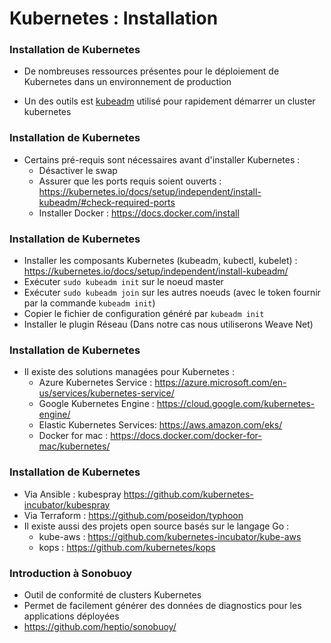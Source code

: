 # Kubernetes : Installation

### Installation de Kubernetes

- De nombreuses ressources présentes pour le déploiement de Kubernetes dans un environnement de production

- Un des outils est [kubeadm](https://github.com/kubernetes/kubeadm) utilisé pour rapidement démarrer un cluster kubernetes

### Installation de Kubernetes

- Certains pré-requis sont nécessaires avant d'installer Kubernetes :
    - Désactiver le swap
    - Assurer que les ports requis soient ouverts : <https://kubernetes.io/docs/setup/independent/install-kubeadm/#check-required-ports>
    - Installer Docker : <https://docs.docker.com/install>

### Installation de Kubernetes

- Installer les composants Kubernetes (kubeadm, kubectl, kubelet) : <https://kubernetes.io/docs/setup/independent/install-kubeadm/>
- Exécuter `sudo kubeadm init` sur le noeud master
- Exécuter `sudo kubeadm join` sur les autres noeuds (avec le token fournir par la commande `kubeadm init`)
- Copier le fichier de configuration généré par `kubeadm init`
- Installer le plugin Réseau (Dans notre cas nous utiliserons Weave Net)

### Installation de Kubernetes

- Il existe des solutions managées pour Kubernetes :
    - Azure Kubernetes Service : <https://azure.microsoft.com/en-us/services/kubernetes-service/>
    - Google Kubernetes Engine : <https://cloud.google.com/kubernetes-engine/>
    - Elastic Kubernetes Services: <https://aws.amazon.com/eks/>
    - Docker for mac : <https://docs.docker.com/docker-for-mac/kubernetes/>

### Installation de Kubernetes

- Via Ansible : kubespray <https://github.com/kubernetes-incubator/kubespray>
- Via Terraform : <https://github.com/poseidon/typhoon>
- Il existe aussi des projets open source basés sur le langage Go :
    - kube-aws : <https://github.com/kubernetes-incubator/kube-aws>
    - kops : <https://github.com/kubernetes/kops>

### Introduction à Sonobuoy

- Outil de conformité de clusters Kubernetes
- Permet de facilement générer des données de diagnostics pour les applications déployées
- <https://github.com/heptio/sonobuoy/>

